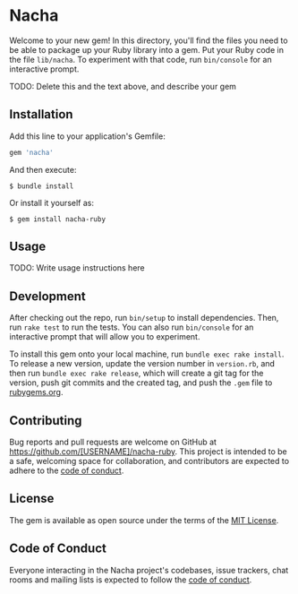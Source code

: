 # Nacha

Welcome to your new gem! In this directory, you'll find the files you need to be able to package up your Ruby library into a gem. Put your Ruby code in the file `lib/nacha`. To experiment with that code, run `bin/console` for an interactive prompt.

TODO: Delete this and the text above, and describe your gem

## Installation

Add this line to your application's Gemfile:

```ruby
gem 'nacha'
```

And then execute:

    $ bundle install

Or install it yourself as:

    $ gem install nacha-ruby

## Usage

TODO: Write usage instructions here

## Development

After checking out the repo, run `bin/setup` to install dependencies. Then, run `rake test` to run the tests. You can also run `bin/console` for an interactive prompt that will allow you to experiment.

To install this gem onto your local machine, run `bundle exec rake install`. To release a new version, update the version number in `version.rb`, and then run `bundle exec rake release`, which will create a git tag for the version, push git commits and the created tag, and push the `.gem` file to [rubygems.org](https://rubygems.org).

## Contributing

Bug reports and pull requests are welcome on GitHub at https://github.com/[USERNAME]/nacha-ruby. This project is intended to be a safe, welcoming space for collaboration, and contributors are expected to adhere to the [code of conduct](https://github.com/[USERNAME]/nacha-ruby/blob/main/CODE_OF_CONDUCT.md).

## License

The gem is available as open source under the terms of the [MIT License](https://opensource.org/licenses/MIT).

## Code of Conduct

Everyone interacting in the Nacha project's codebases, issue trackers, chat rooms and mailing lists is expected to follow the [code of conduct](https://github.com/[USERNAME]/nacha-ruby/blob/main/CODE_OF_CONDUCT.md).
